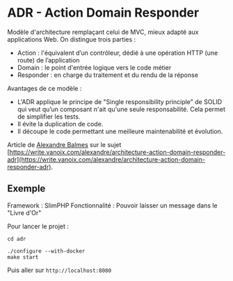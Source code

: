 # ADR - Action Domain Responder

Modèle d'architecture remplaçant celui de MVC, mieux adapté aux applications Web. On distingue trois parties :

- Action : l'équivalent d’un contrôleur, dédié à une opération HTTP (une route) de l’application
- Domain : le point d'entrée logique vers le code métier
- Responder : en charge du traitement et du rendu de la réponse

Avantages de ce modèle : 

- L'ADR applique le principe de "Single responsibility principle" de SOLID qui veut qu’un composant n'ait qu'une seule responsabilité. Cela permet de simplifier les tests.
- Il évite la duplication de code.
- Il découpe le code permettant une meilleure maintenabilité et évolution.

Article de [Alexandre Balmes](https://github.com/pocky/) sur le sujet [https://write.vanoix.com/alexandre/architecture-action-domain-responder-adr](https://write.vanoix.com/alexandre/architecture-action-domain-responder-adr).

## Exemple

Framework : SlimPHP
Fonctionnalité : Pouvoir laisser un message dans le "Livre d'Or"

Pour lancer le projet :
```shell
cd adr

./configure --with-docker
make start
```

Puis aller sur `http://localhost:8080`

